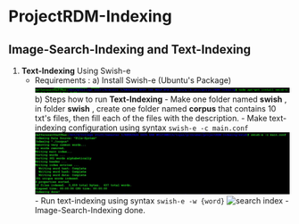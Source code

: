 # ProjectRDM-Indexing

## Image-Search-Indexing and Text-Indexing

1. **Text-Indexing** Using Swish-e
    - Requirements :
        a) Install Swish-e (Ubuntu's Package) 
            ![Swish-e Install](https://github.com/DaffRazan/ProjectRDM-Indexing/blob/master/pics/text-indexing/swish-e-install.png)
        b) Steps how to run **Text-Indexing**
            - Make one folder named **swish** , in folder **swish** , create one folder named **corpus**
            that contains 10 txt's files, then fill each of the files with the description.
            - Make text-indexing configuration using syntax  ```swish-e -c main.conf```
            ![text configuration](https://github.com/DaffRazan/ProjectRDM-Indexing/blob/master/pics/text-indexing/conf.jpg)
            - Run text-indexing using syntax ```swish-e -w {word}```
            ![search index](search.index.jpg) 
            - Image-Search-Indexing done.


